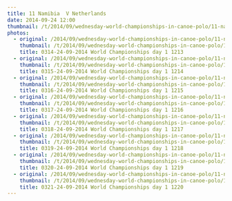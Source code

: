 ```yaml
---
title: 11 Namibia  V Netherlands
date: 2014-09-24 12:00
thumbnail: /t/2014/09/wednesday-world-championships-in-canoe-polo/11-namibia-v-netherlands/0314-24-09-2014-world-championships-day-1-1213.jpg
photos:
  - original: /2014/09/wednesday-world-championships-in-canoe-polo/11-namibia-v-netherlands/0314-24-09-2014-world-championships-day-1-1213.jpg
    thumbnail: /t/2014/09/wednesday-world-championships-in-canoe-polo/11-namibia-v-netherlands/0314-24-09-2014-world-championships-day-1-1213.jpg
    title: 0314-24-09-2014 World Championships day 1 1213
  - original: /2014/09/wednesday-world-championships-in-canoe-polo/11-namibia-v-netherlands/0315-24-09-2014-world-championships-day-1-1214.jpg
    thumbnail: /t/2014/09/wednesday-world-championships-in-canoe-polo/11-namibia-v-netherlands/0315-24-09-2014-world-championships-day-1-1214.jpg
    title: 0315-24-09-2014 World Championships day 1 1214
  - original: /2014/09/wednesday-world-championships-in-canoe-polo/11-namibia-v-netherlands/0316-24-09-2014-world-championships-day-1-1215.jpg
    thumbnail: /t/2014/09/wednesday-world-championships-in-canoe-polo/11-namibia-v-netherlands/0316-24-09-2014-world-championships-day-1-1215.jpg
    title: 0316-24-09-2014 World Championships day 1 1215
  - original: /2014/09/wednesday-world-championships-in-canoe-polo/11-namibia-v-netherlands/0317-24-09-2014-world-championships-day-1-1216.jpg
    thumbnail: /t/2014/09/wednesday-world-championships-in-canoe-polo/11-namibia-v-netherlands/0317-24-09-2014-world-championships-day-1-1216.jpg
    title: 0317-24-09-2014 World Championships day 1 1216
  - original: /2014/09/wednesday-world-championships-in-canoe-polo/11-namibia-v-netherlands/0318-24-09-2014-world-championships-day-1-1217.jpg
    thumbnail: /t/2014/09/wednesday-world-championships-in-canoe-polo/11-namibia-v-netherlands/0318-24-09-2014-world-championships-day-1-1217.jpg
    title: 0318-24-09-2014 World Championships day 1 1217
  - original: /2014/09/wednesday-world-championships-in-canoe-polo/11-namibia-v-netherlands/0319-24-09-2014-world-championships-day-1-1218.jpg
    thumbnail: /t/2014/09/wednesday-world-championships-in-canoe-polo/11-namibia-v-netherlands/0319-24-09-2014-world-championships-day-1-1218.jpg
    title: 0319-24-09-2014 World Championships day 1 1218
  - original: /2014/09/wednesday-world-championships-in-canoe-polo/11-namibia-v-netherlands/0320-24-09-2014-world-championships-day-1-1219.jpg
    thumbnail: /t/2014/09/wednesday-world-championships-in-canoe-polo/11-namibia-v-netherlands/0320-24-09-2014-world-championships-day-1-1219.jpg
    title: 0320-24-09-2014 World Championships day 1 1219
  - original: /2014/09/wednesday-world-championships-in-canoe-polo/11-namibia-v-netherlands/0321-24-09-2014-world-championships-day-1-1220.jpg
    thumbnail: /t/2014/09/wednesday-world-championships-in-canoe-polo/11-namibia-v-netherlands/0321-24-09-2014-world-championships-day-1-1220.jpg
    title: 0321-24-09-2014 World Championships day 1 1220
---
```

